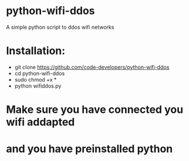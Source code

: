 # python-wifi-ddos
A simple python script to ddos wifi networks 

# Installation:
- git clone https://github.com/code-developers/python-wifi-ddos
- cd python-wifi-ddos
- sudo chmod +x *
- python wifiddos.py

# Make sure you have connected you wifi addapted
# and you have preinstalled python
